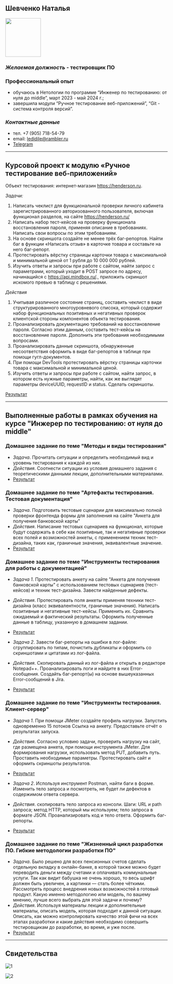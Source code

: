 ## **Шевченко Наталья** ##
<img src="https://github.com/NNSch/portfolio/assets/132885593/71fe2465-c1dc-42d4-825a-1f960d644261" width="110" height="120" /> 

### *Желаемая должность* - тестировщик ПО

### Профессиональный опыт ### 
- обучаюсь в Нетологии по программе “Инженер по тестированию: от нуля до middle”, март 2023 - май 2024 г.; 
- завершила модули “Ручное тестирование веб-приложений”, “Git - система контроля версий”.

### *Контактные данные* ###
- тел. +7 (905) 718-54-79
- email: ledidile@rambler.ru
- [Telegram](https://t.me/Virrggo) 
-------

## **Курсовой проект к модулю «Ручное тестирование веб-приложений»** ##

Объект тестирования: интернет-магазин https://henderson.ru. 

*Задачи:*
1. Написать чеклист для функциональной проверки личного кабинета зарегистрированного авторизованного пользователя, включая функционал разделов, на сайте https://henderson.ru/ 
2. Написать набор тест-кейсов на проверку функционала восстановления пароля, применяя описание в требованиях. Написать свои вопросы по этим требованиям.
3. На основе скриншота создайте не менее трёх баг-репортов. Найти баг в функции «Написать отзыв» в карточке товара и составьте на него баг-репорт.
4. Протестировать вёрстку страницы карточки товара с максимальной и минимальной ценой
от 1 рубля до 10 000 000 рублей.
5. Изучить ответы и запросы при работе с сайтом, найти запрос с  параметрами, который уходит в POST запросе по адресу, начинащийся с https://api.mindbox.ru/., приложить скриншот искомого превью в таблицу с решениями.

*Действия*

1. Учитывая различное состояние страниц, составить чеклист в виде структурированного многоуровневого списока, который содержит набор функциональных позитивных и негативных проверок клиентской стороны компонентов объекта тестирования.
2. Проанализировать документацию требований на восстановление пароля. Согласно этим данным, составить тест-кейсы на восстановление пароля. Дополнить эти требования необходимыми вопросами.
3. Проанализировать данные скриншота, обнаруженные несоответствия оформить в виде баг-репортов в таблице при помощи гугл-документов. 
4. При помощи DevTools протестировать вёрстку страницы карточки товара с максимальной и минимальной ценой.
5. Изучить ответы и запросы при работе с сайтом, найти запрос, в котором есть нужные параметры, найти, как же выглядят параметры deviceUUID, requestID и status. Сделать скриншоты.
 
[Результат](https://docs.google.com/spreadsheets/d/1XtdUert_OIN2T5JDXmulRmNI22Mm1O0WQxcUxtpjEQo/edit#gid=0) 


----
## **Выполненные работы в рамках обучения на курсе "Инжерер по тестированию: от нуля до middle"** ##

### Домашнее задание по теме "Методы и виды тестирования" ###
- *Задача*. Прочитать ситуации и определить необходимый вид и уровень тестирования к каждой из них.
- *Действия*. Cоотнести ситуации из условия домашнего задания с теоретическими данными лекции, дополнительными материалами.
- [Результат](https://docs.google.com/document/d/1obcTn3btTkJ1k1qmVEgOFxA5FFKKCGpSaFbWQqz9U2U/edit)

### Домашнее задание по теме "Артефакты тестирования. Тестовая документация" ###
- *Задача*. Подготовить тестовые сценарии для максимально полной проверки фронтенда формы для заполнения на сайте "Анкета для получения банковской карты"
- *Действия*. Написание тестовых сценариев на функционал, которые будут содержать в себе как позитивные, так и негативные проверки всех полей и возможностей анкеты, с применением техник тест-дизайна, таких как, граничные значения, эквивалентные значение.
- [Результат](https://docs.google.com/spreadsheets/d/1_zaWYePx-5F3fuH67hS228yZLf7FzU9IaOYXh1-zjNM/edit#gid=0)
  
### Домашнее задание по теме "Инструменты тестирования для работы с документацией" ###
- *Задача 1*. Протестировать анкету на сайте "Анкета для получения банковской карты" с использованием тестовых сценариев (тест-кейсов) и техник тест-дизайна. Завести найденные дефекты.
- *Действия*. Протестировать поля анкеты применяя техники тест-дизайна (класс эквивалентности, граничные значения). Написать позитивные и негативные тест-кейсы. Применить их. Сравнить ожидаемый и фактический результаты. Оформить полученные данные в таблицу, указанную в  домашнем задании.
- [Результат](https://docs.google.com/spreadsheets/d/1jbRWzE8DUwvOzQcKTIleu11cCndfAeKOw3RihMQb9zE/edit#gid=0)

- *Задача 2*. Завести баг-репорты на ошибки в лог-файле: сгруппировать по типам, почистить дубликаты и оформить со скриншотами и цитатами из лог-файла. 
- *Действия*. Скопировать данный из лог-файла и открыть в редакторе Notepad++. Проанализировать логи и найдите в них Error-сообщения. Создайть баг-репорт(ы) на основе вышеуказанных Error-сообщений в Jira.
- [Результат](https://docs.google.com/document/d/1JDuwdY8r6Tqppt8P3F62B1RkJL65SpI5-PyMURsfiPQ/edit)

### Домашнее задание по теме "Инструменты тестирования. Клиент-сервер" ###
- *Задача 1*. При помощи JMeter создайте профиль нагрузки. Запустить одновременно 15 потоков Ссылка на анкету. Предоставьте отчёт о результатах запуска.
- *Действия*. Согласно условию задачи, проверить нагрузку на сайт, где размещена анкета, при помощи инструмента JMeter. Для формирования нагрузки, использовать метод PUT, добавить путь. Проставить необходимые параметры. Протестировать сайт и оформить скриншоты результатов. 

- [Результат](https://docs.google.com/document/d/1x9C-iItDWuAhKKrw2OjMCrEucRfxK-a25XwnHa7oHXg/edit)

- *Задача 2*. Используя инструмент Postman, найти баги в форме. Изменить тело запроса и посмотреть, не будет ли дефектов в содержимом ответа сервера.
- *Действия*. скопировать тело запроса из консоли. Шаги: URL и path запроса; метод HTTP, который мы используем; тело запроса в формате JSON. Проанализировать код и тело ответа. Оформить баг-репорты. 
- [Результат](https://docs.google.com/document/d/1RwKDcA4Y6WbPobwpE9I6pl6zj0A-TR6Ih_BjdP8hX34/edit) 

### Домашнее задание по теме "Жизненный цикл разработки ПО. Гибкие методологии разработки ПО" ###
- *Задача*. Было решено для всех пенсионных счетов сделать отдельную вкладку в онлайн-банке, в которой также можно будет переводить деньги между счетами и оплачивать коммунальные услуги. Так как видит бабушка не очень хорошо, то весь шрифт должен быть увеличен, а картинки — стать более чёткими. Рассмотреть процесс внедрения новых возможностей в готовый продукт. Какую именно методологию или модель, по вашему мнению, лучше всего выбрать для этой задачи и почему?
- *Действия*. Используя материалы лекции и дополнительные материалы, описать модель, которая подходит к данной ситуации. Описать, как можно контролировать качество этой фичи на всех этапах разработки и какие действия необходимо совершить тестировщикам до разработки, во время, и уже после. 
- [Результат](https://docs.google.com/document/d/1Tj9dbEsPxzlkKgvdBnWfBIQU7DgI6vuj0y21vZ1tbC4/edit)

---
## **Свидетельства** ##
![1](https://github.com/NNSch/portfolio/assets/132885593/6afb7d35-4ab5-42ec-a02f-82dabd2567c2)

![2](https://github.com/NNSch/portfolio/assets/132885593/105e30c8-51c6-4e04-ae82-74688d001d71)

